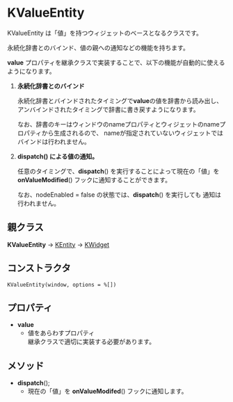 # KValueEntity

KValueEntity は「値」を持つウィジェットのベースとなるクラスです。

永続化辞書とのバインド、値の親への通知などの機能を持ちます。

**value** プロパティを継承クラスで実装することで、以下の機能が自動的に使えるようになります。

1. **永続化辞書とのバインド**

   永続化辞書とバインドされたタイミングで**value**の値を辞書から読み出し、
   アンバインドされたタイミングで辞書に書き戻すようになります。

   なお、辞書のキーはウィンドウのnameプロパティとウィジェットのnameプロパティから生成されるので、
   nameが指定されていないウィジェットではバインドは行われません。

2. **dispatch() による値の通知。**

   任意のタイミングで、**dispatch**() を実行することによって現在の「値」を
   **onValueModified**() フックに通知することができます。

   なお、nodeEnabled = false の状態では、**dispatch**() を実行しても
   通知は行われません。
 

## 親クラス

**KValueEntity** -> [KEntity](KEntity.md) -> [KWidget](KWidget.md)

## コンストラクタ
```KValueEntity(window, options = %[])```

## プロパティ

- **value**
  - 値をあらわすプロパティ  
	継承クラスで適切に実装する必要があります。

## メソッド
- **dispatch**();
  - 現在の「値」を **onValueModifed**() フックに通知します。

